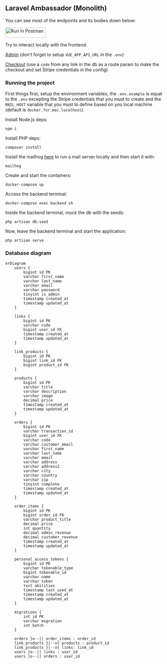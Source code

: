 ## Laravel Ambassador (Monolith)
You can see most of the endpoints and its bodies down below:

[<img src="https://run.pstmn.io/button.svg" alt="Run In Postman" style="width: 128px; height: 32px;">](https://god.gw.postman.com/run-collection/16889380-bf1a7826-d54f-4e33-ae05-6d2385ebd87d?action=collection%2Ffork&source=rip_markdown&collection-url=entityId%3D16889380-bf1a7826-d54f-4e33-ae05-6d2385ebd87d%26entityType%3Dcollection%26workspaceId%3Db10972d8-d348-4dad-a75c-df1938ec825e)

Try to interact locally with the frontend:

[Admin](https://github.com/devkiloton/vue-admin) (don't forget to setup `VUE_APP_API_URL` in the `.env`)

[Checkout](https://github.com/devkiloton/nuxt-checkout) (use a `code` from any link in the db as a route param to make the checkout and set Stripe credentials in the config)

### Running the project
First things first, setup the environment variables, the `.env.example` is equal to the `.env` excepting the Stripe credentials that you must to create and the `MAIL_HOST` variable that you must to define based on you local machine (default is `docker.for.mac.localhost`).

Install Node.js deps:
```
npm i
```
Install PHP deps:
```
composer install
```
Install the mailhog [here](https://github.com/mailhog/MailHog) to run a mail server locally and then start it with:
```
mailhog
```
Create and start the containers:
```
docker-compose up
```
Access the backend terminal:
```
docker-compose exec backend sh
```
Inside the backend terminal, mock the db with the seeds:
```
php artisan db:seed
```
Now, leave the backend terminal and start the application:
```
php artisan serve
```
### Database diagram

```mermaid
erDiagram
    users {
        bigint id PK
        varchar first_name
        varchar last_name
        varchar email
        varchar password
        tinyint is_admin
        timestamp created_at
        timestamp updated_at
    }

    links {
        bigint id PK
        varchar code
        bigint user_id FK
        timestamp created_at
        timestamp updated_at
    }
    
    link_products {
        bigint id PK
        bigint link_id FK
        bigint product_id FK
    }

    products {
        bigint id PK
        varchar title
        varchar description
        varchar image
        decimal price
        timestamp created_at
        timestamp updated_at
    }
    
    orders {
        bigint id PK
        varchar transaction_id
        bigint user_id FK
        varchar code
        varchar customer_email
        varchar first_name
        varchar last_name
        varchar email
        varchar address
        varchar address2
        varchar city
        varchar country
        varchar zip
        tinyint complete
        timestamp created_at
        timestamp updated_at
    }

    order_items {
        bigint id PK
        bigint order_id FK
        varchar product_title
        decimal price
        int quantity
        decimal admin_revenue
        decimal customer_revenue
        timestamp created_at
        timestamp updated_at
    }
    
    personal_access_tokens {
        bigint id PK
        varchar tokenable_type
        bigint tokenable_id
        varchar name
        varchar token
        text abilities
        timestamp last_used_at
        timestamp created_at
        timestamp updated_at
    }

    migrations {
        int id PK
        varchar migration
        int batch
    }

    orders }o--|| order_items : order_id
    link_products }|--o{ products : product_id
    link_products }|--o{ links: link_id
    users }o--|| links : user_id
    users }o--|| orders : user_id
```
